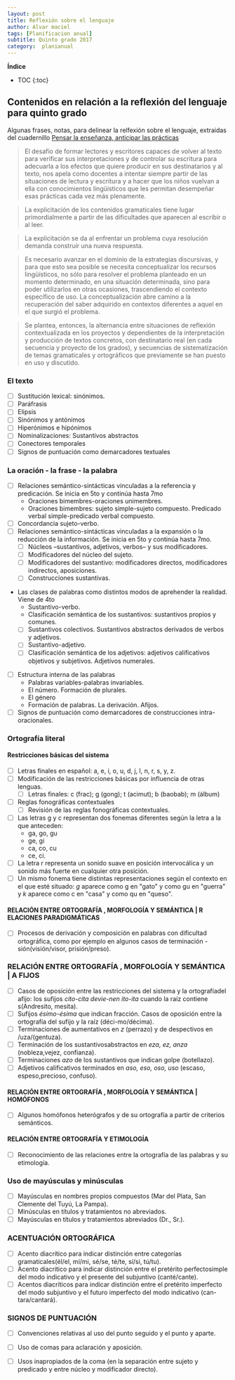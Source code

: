 ```yaml
---
layout: post
title: Reflexión sobre el lenguaje
author: Alvar maciel
tags: [Planificacion anual]
subtitle: Quinto grado 2017
category:  planianual
---
```


**Índice**
* TOC
{:toc}



## Contenidos en relación a la reflexión del lenguaje para quinto grado

Algunas frases, notas, para delinear la relfexión sobre el lenguaje, extraidas del cuadernillo [Pensar la enseñanza, anticipar las prácticas]({{site.url}}{site.baseurl}}/assets/cuadernillo1.pdf)

>El desafío de formar lectores y escritores capaces de volver al texto para verificar sus interpretaciones y de controlar su escritura para adecuarla a los efectos que quiere producir en sus destinatarios y al texto, nos apela como docentes a intentar siempre partir de las situaciones de lectura y escritura y a hacer que los niños vuelvan a ella con conocimientos lingüísticos que les permitan desempeñar esas prácticas cada vez más plenamente.

>La explicitación de los contenidos gramaticales tiene lugar primordialmente a partir de las dificultades que aparecen al escribir o al leer.

>La explicitación se da al enfrentar un problema cuya resolución demanda construir una nueva respuesta.

>Es necesario avanzar en el dominio de la estrategias discursivas, y para que esto sea posible se necesita conceptualizar los recursos lingüísticos, no sólo para resolver el problema planteado en un momento determinado, en una situación determinada, sino para poder utilizarlos en otras ocasiones, trascendiendo el contexto específico de uso. La conceptualización abre camino a la recuperación del saber adquirido en contextos diferentes a aquel en el que surgió el problema. 

>Se plantea, entonces, la alternancia entre situaciones de reflexión contextualizada en los proyectos y dependientes de la interpretación y producción de textos concretos, con destinatario real (en cada secuencia y proyecto de los grados), y secuencias de sistematización de temas gramaticales y ortográficos que previamente se han puesto en uso y discutido. 

<!--
> -   Quehaceres del escritor y adquisición del conocimiento ortográfico
>     -   Establecer parentescos lexicales para resolver dudas ortográficas.
>     -   Recurrir a la morfología de las palabras para resolver dudas
>     -   Recurrir a la etimología de las palabras para resolver dudas ortográficas.
>     -   Adoptar el diccionario, cuando es necesario, como material de consulta ortográfica.
>     -   Resolver los problemas que plantea la opción entre mayúsculas y minúsculas y emplearlas convencionalmente.
>     -   Resolver los problemas de tildación y usarla convencionalmente.
> 
> &#x2013; Diseño Curricular para la escuela primaria. Segundo Ciclo. C. A. B. A. 
//-->


### El texto
- [ ] Sustitución lexical: sinónimos.
- [ ] Paráfrasis
- [ ] Elipsis
- [ ] Sinónimos y antónimos
- [ ] Hiperónimos e hipónimos
- [ ] Nominalizaciones: Sustantivos abstractos
- [ ] Conectores temporales
- [ ] Signos de puntuación como demarcadores textuales

### La oración - la frase - la palabra
- [ ] Relaciones semántico-sintácticas vinculadas a la referencia y predicación. Se inicia en 5to y continúa hasta 7mo
  -   Oraciones bimembres-oraciones unimembres.
  -   Oraciones bimembres: sujeto simple-sujeto compuesto. Predicado verbal simple-predicado verbal compuesto.
-   [ ] Concordancia sujeto-verbo.
-   [ ] Relaciones semántico-sintácticas vinculadas a la expansión o la reducción de la información. Se inicia en 5to y continúa hasta 7mo.
  -   [ ] Núcleos –sustantivos, adjetivos, verbos– y sus modificadores.
  -   [ ] Modificadores del núcleo del sujeto.
  -   [ ] Modificadores del sustantivo: modificadores directos, modificadores indirectos, aposiciones.
  -   [ ] Construcciones sustantivas.
- Las clases de palabras como distintos modos de aprehender la realidad. Viene de 4to
  -   Sustantivo-verbo.
  -   Clasificación semántica de los sustantivos: sustantivos propios y comunes.
  -   [ ] Sustantivos colectivos. Sustantivos abstractos derivados de verbos y adjetivos.
  -   [ ] Sustantivo-adjetivo.
  -   [ ] Clasificación semántica de los adjetivos: adjetivos calificativos objetivos y subjetivos. Adjetivos numerales.
-   [ ] Estructura interna de las palabras
  -   Palabras variables-palabras invariables.
  -   El número. Formación de plurales.
  -   El género
  -   Formación de palabras. La derivación. Afijos.
-   [ ] Signos de puntuación como demarcadores de construcciones intra-oracionales.

### Ortografía literal

#### Restricciones básicas del sistema
-   [ ] Letras finales en español: a, e, i, o, u, d, j, l, n, r, s, y, z.
-   [ ] Modificación de las restricciones básicas por influencia de otras lenguas.
  -   [ ] Letras finales: c (frac); g (gong); t (acimut); b (baobab); m (álbum)
-   [ ] Reglas fonográficas contextuales
  -   [ ] Revisión de las reglas fonográficas contextuales.
-   [ ] Las letras g y c representan dos fonemas diferentes según la letra a la que anteceden:
  -   ga, go, gu
  -   ge, gi
  -   ca, co, cu
  -   ce, ci.
-   [ ] La letra r representa un sonido suave en posición intervocálica y un sonido más fuerte en cualquier otra posición.
-   [ ] Un mismo fonema tiene distintas representaciones según el contexto en el que esté situado: *g* aparece como g en "gato" y como gu en "guerra" y *k* aparece como c en "casa" y como qu en "queso".
#### RELACIÓN ENTRE ORTOGRAFÍA , MORFOLOGÍA Y SEMÁNTICA | R ELACIONES PARADIGMÁTICAS
-   [ ] Procesos de derivación y composición en palabras con dificultad ortográfica, como por ejemplo en algunos casos de terminación -sión(visión/visor, prisión/preso).

### RELACIÓN ENTRE ORTOGRAFÍA , MORFOLOGÍA Y SEMÁNTICA | A FIJOS
-   [ ] Casos de oposición entre las restricciones del sistema y la ortografíadel afijo: los sufijos *cito-cita devie-nen ito-ita* cuando la raíz contiene s(Andresito, mesita).
-   [ ] Sufijos *ésimo-ésima* que indican fracción. Casos de oposición entre la ortografía del sufijo y la raíz (déci-mo/décima).
-   [ ] Terminaciones de aumentativos en *z* (perrazo) y de despectivos en /uza/(gentuza).
-   [ ] Terminación de los sustantivosabstractos en *eza, ez, anza* (nobleza,vejez, confianza).
-   [ ] Terminaciones *azo* de los sustantivos que indican golpe (botellazo).
-   [ ] Adjetivos calificativos terminados en *aso, eso, oso, uso* (escaso, espeso,precioso, confuso).
#### RELACIÓN ENTRE ORTOGRAFÍA , MORFOLOGÍA Y SEMÁNTICA | HOMÓFONOS
-   [ ] Algunos homófonos heterógrafos y de su ortografía a partir de criterios semánticos.
#### RELACIÓN ENTRE ORTOGRAFÍA Y ETIMOLOGÍA
-   [ ] Reconocimiento de las relaciones entre la ortografía de las palabras y su etimología.

### Uso de mayúsculas y minúsculas
-   [ ] Mayúsculas en nombres propios compuestos (Mar del Plata, San Clemente del Tuyú, La Pampa).
-   [ ] Minúsculas en títulos y tratamientos no abreviados.
-   [ ] Mayúsculas en títulos y tratamientos abreviados (Dr., Sr.).

### ACENTUACIÓN ORTOGRÁFICA
-   [ ] Acento diacrítico para indicar distinción entre categorías gramaticales(él/el, mí/mi, sé/se, té/te, sí/si, tú/tu).
-   [ ] Acento diacrítico para indicar distinción entre el pretérito perfectosimple del modo indicativo y el presente del subjuntivo (canté/cante).
-   [ ] Acentos diacríticos para indicar distinción entre el pretérito imperfecto del modo subjuntivo y el futuro imperfecto del modo indicativo (can-tara/cantará).

### SIGNOS DE PUNTUACIÓN
-   [ ] Convenciones relativas al uso del punto seguido y el punto y aparte.
-   [ ] Uso de comas para aclaración y aposición.
-   [ ] Usos inapropiados de la coma (en la separación entre sujeto y predicado y entre núcleo y modificador directo).

